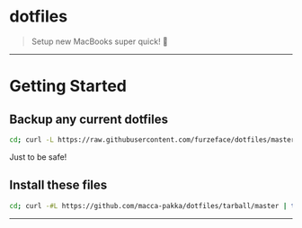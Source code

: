 # dotfiles
> Setup new MacBooks super quick! 💯
---

# Getting Started

## Backup any current dotfiles

```bash
cd; curl -L https://raw.githubusercontent.com/furzeface/dotfiles/master/.backup.sh > .backup.sh && bash .backup.sh
```

Just to be safe!

## Install these files

```bash
cd; curl -#L https://github.com/macca-pakka/dotfiles/tarball/master | tar -xzv --strip-components 1 --exclude=README.md

```

---

